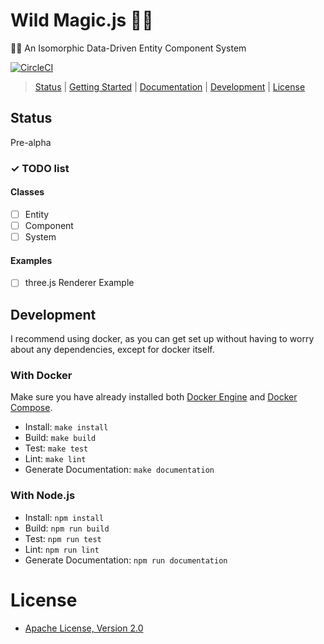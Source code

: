 # Wild Magic.js 🍄✨

🧙‍♀️ An Isomorphic Data-Driven Entity Component System

[![CircleCI](https://circleci.com/gh/kenjinp/Wild-Magic.js/tree/master.svg?style=svg)](https://circleci.com/gh/kenjinp/Wild-Magic.js/tree/master)

> [Status](#status) |
> [Getting Started](#getting-started) |
> [Documentation](#documentation) |
> [Development](#development) |
> [License](#license)

## Status

Pre-alpha

### ✓ TODO list

#### Classes

- [ ] Entity
- [ ] Component
- [ ] System

#### Examples

- [ ] three.js Renderer Example

## Development

I recommend using docker, as you can get set up without having to worry about any dependencies, except for docker itself.

### With Docker

Make sure you have already installed both [Docker Engine](https://docs.docker.com/install/) and [Docker Compose](https://docs.docker.com/compose/install/).

- Install: `make install`
- Build: `make build`
- Test: `make test`
- Lint: `make lint`
- Generate Documentation: `make documentation`

### With Node.js

- Install: `npm install`
- Build: `npm run build`
- Test: `npm run test`
- Lint: `npm run lint`
- Generate Documentation: `npm run documentation`

# License

- [Apache License, Version 2.0](https://www.apache.org/licenses/LICENSE-2.0)
